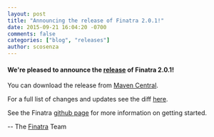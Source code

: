 ```yaml
---
layout: post
title: "Announcing the release of Finatra 2.0.1!"
date: 2015-09-21 16:04:20 -0700
comments: false
categories: ["blog", "releases"]
author: scosenza
---
```


#### We're pleased to announce the [release](https://github.com/twitter/finatra/releases/tag/v2.0.1) of Finatra 2.0.1!

You can download the release from [Maven Central][maven-central].

For a full list of changes and updates see the diff [here](https://github.com/twitter/finatra/compare/v2.0.0...v2.0.1).

See the Finatra [github page](https://github.com/twitter/finatra) for more information on getting started.

-- The [Finatra](https://groups.google.com/forum/#!forum/finatra-users) Team

[maven-central]: http://search.maven.org/#search%7Cga%7C1%7Cg%3A%22com.twitter.finatra%22%20AND%20v%3A%222.0.1%22
